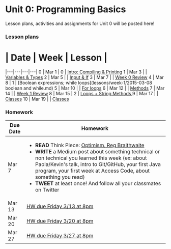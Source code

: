 # Unit 0: Programming Basics

Lesson plans, activities and assignments for Unit 0 will be posted here!

### Lesson plans

 # |  Date | Week | Lesson |
|---|---|---|---|
 0 | Mar 1 | 0 | [Intro: Compiling & Printing](lessons/week-0/2015-03-01_intro-compiling-printing.md)
 1 | Mar 3 | | [Variables & Types](lessons/week-0/2015-03-03_variables-types-strings.md)
 2 | Mar 5 | | [Input & If](lessons/week-0/2015-03-05_input-if.md)
 3 | Mar 7 | | [Week 0 Review](lessons/week-0/2015-03-07_week-0-review.md)
 4 | Mar 8 | 1 | [Boolean expressions; while loops](lessons/week-1/2015-03-08 boolean and while.md)
 5 | Mar 10 | | [For loops](lessons/week-1/2015-03-10_for-loops.md)
 6 | Mar 12 | | [Methods](lessons/week-1/2015-03-12_methods.md)
 7 | Mar 14 | | [Week 1 Review](lessons/week-1/2015-03-14_week-1-review.md)
 8 | Mar 15 | 2 | [Loops + String Methods ](lessons/week-2/2015-03-15.md)
 9 | Mar 17 | | [Classes](lessons/week-2/2015-03-17_classes-part-1.md)
 10 | Mar 19 | | [Classes](lessons/week-2/2015-03-19_classes-part-2.md)


### Homework

| Due Date | Homework|
|---|---|
| Mar 7 | <ul><li>**READ** Think Piece: [Optimism, Reg Braithwaite](http://braythwayt.com/homoiconic/2009/05/01/optimism.html)</li><li>**WRITE** a Medium post about something technical or non technical you learned this week (ex: about Paola/Kevin's talk, intro to Git/GitHub, your first Java program, your first week at Access Code, about something you read)</li><li>**TWEET** at least once! And follow all your classmates on Twitter</li></ul> |
| Mar 13 | [HW due Friday 3/13 at 8pm](https://github.com/accesscode-2-1/unit-0/issues/3) |
| Mar 20 | [HW due Friday 3/20 at 8pm](https://github.com/accesscode-2-1/unit-0/issues/4) |
| Mar 27 | [HW due Friday 3/27 at 8pm](https://github.com/accesscode-2-1/unit-0/issues/5) |
